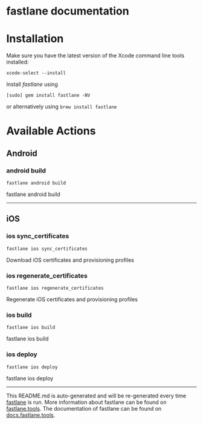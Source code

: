fastlane documentation
================
# Installation

Make sure you have the latest version of the Xcode command line tools installed:

```
xcode-select --install
```

Install _fastlane_ using
```
[sudo] gem install fastlane -NV
```
or alternatively using `brew install fastlane`

# Available Actions
## Android
### android build
```
fastlane android build
```
fastlane android build

----

## iOS
### ios sync_certificates
```
fastlane ios sync_certificates
```
Download iOS certificates and provisioning profiles
### ios regenerate_certificates
```
fastlane ios regenerate_certificates
```
Regenerate iOS certificates and provisioning profiles
### ios build
```
fastlane ios build
```
fastlane ios build
### ios deploy
```
fastlane ios deploy
```
fastlane ios deploy

----

This README.md is auto-generated and will be re-generated every time [fastlane](https://fastlane.tools) is run.
More information about fastlane can be found on [fastlane.tools](https://fastlane.tools).
The documentation of fastlane can be found on [docs.fastlane.tools](https://docs.fastlane.tools).
